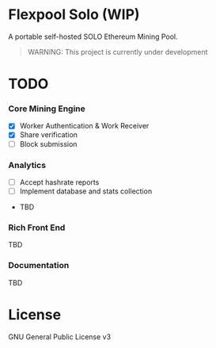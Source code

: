 # Flexpool Solo (WIP)
A portable self-hosted SOLO Ethereum Mining Pool.

> WARNING: This project is currently under development

# TODO

### Core Mining Engine
- [x] Worker Authentication & Work Receiver
- [x] Share verification
- [ ] Block submission

### Analytics
- [ ] Accept hashrate reports
- [ ] Implement database and stats collection
- TBD

### Rich Front End
TBD

### Documentation
TBD

# License

GNU General Public License v3

